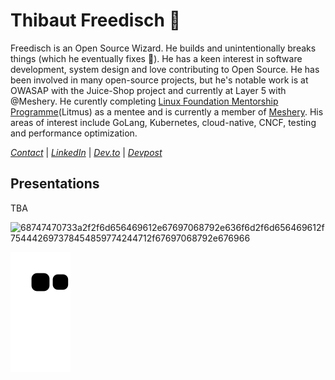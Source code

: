 # Thibaut Freedisch 🚀

Freedisch is an Open Source Wizard. He builds and unintentionally breaks things (which he eventually fixes 🙂). He has a keen interest in software development, system design and love contributing to Open Source. He has been involved in many open-source projects, but he's notable work is at OWASAP with the Juice-Shop project and currently at Layer 5 with @Meshery. He curently completing [Linux Foundation Mentorship Programme](https://mentorship.lfx.linuxfoundation.org/project/237b7300-d749-4f14-bd4c-9375e5ec39b6)(Litmus) as a mentee and is currently a member of [Meshery](https://meshery.io/). His areas of interest include GoLang, Kubernetes, cloud-native, CNCF, testing and performance optimization.

*[Contact](mailto:freeproduc@gmail.com)* | *[LinkedIn](https://www.linkedin.com/in/magnim-thibaut-batale-905843208/)* | *[Dev.to](https://dev.to/freedisch)* | *[Devpost](https://devpost.com/Freedisch)* 


## Presentations
TBA

![68747470733a2f2f6d656469612e67697068792e636f6d2f6d656469612f754442697378454859774244712f67697068792e676966](https://user-images.githubusercontent.com/82499435/197423420-c593ad0e-aedd-4ad4-b5ba-22fce0cd066d.gif)



![Snake animation](https://github.com/Freedisch/Freedisch/blob/output/github-contribution-grid-snake.svg)
